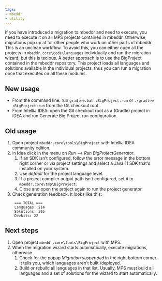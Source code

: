 ```yaml
---
tags:
- mbeddr
- utility
---
```


If you have introduced a migration to mbeddr and need to execute, you need to execute it on all MPS projects contained in mbeddr.
Otherwise, migrations pop up at for other people who work on other parts of mbeddr. This is an unclean workflow.
To avoid this, you can either open all the projects in `mbeddr.core\code\languages` individually and run the migration wizard, but this is tedious.
A better approach is to use the BigProject contained in the mbeddr repository. This project loads all languages and solutions available in the individual projects, thus you can run a migration once that executes on all these modules.

## New usage

- From the command line: run `gradlew.bat :BigProject:run` or `./gradlew :BigProject:run` from the Git checkout root.
- From IntelliJ IDEA: open the Git checkout root as a (Gradle) project in IDEA and run Generate Big Project run configuration.

## Old usage

1. Open project `mbeddr.core\tools\BigProject` with IntelliJ IDEA community edition.
2. In Idea click in the menu on *Run* --> *Run BigProjectGenerator*.
    1. If an SDK isn't configured, follow the error message in the bottom right corner or via project settings and select a Java 11 SDK that's installed on your system.
    2. Use *default* for the project language level.
    3. If a project compiler output path isn't configured, set it to `mbeddr.core\tmp\BigProject`.
    4. Close and open the project again to run the project generator.
3. Check generation feedback. It looks like this:
   ```
    === TOTAL ===
    Languages: 214
    Solutions: 305
    Devkits: 22
   ```
   
## Next steps

1. Open project `mbeddr.core\tools\BigProject` with MPS.
2. When the migration wizard starts automatically, execute migrations, otherwise
    1. Check for the popup *Migration suspended* in the right bottom corner. It tells you, which languages aren't built /deployed.
    2. Build or rebuild all languages in that list. Usually, MPS must build all languages and a set of solutions for the wizard to start automatically.
   
		
